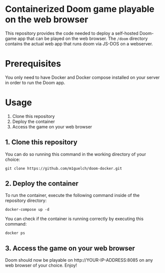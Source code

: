 Containerized Doom game playable on the web browser
==================

This repository provides the code needed to deploy a self-hosted Doom-game app that can be played on the web browser.
The `/doom` directory contains the actual web app that runs doom via JS-DOS on a webserver.


# Prerequisites

You only need to have Docker and Docker compose installed on your server in order to run the Doom app.


# Usage
1. Clone this repository
2. Deploy the container
3. Access the game on your web browser


## 1. Clone this repository

You can do so running this command in the working directory of your choice:

```
git clone https://github.com/m1guelch/doom-docker.git
```


## 2. Deploy the container

To run the container, execute the following command inside of the repository directory:

```
docker-compose up -d
```

You can check if the container is running correctly by executing this command:

```
docker ps
```


## 3. Access the game on your web browser

Doom should now be playable on http://YOUR-IP-ADDRESS:8085 on any web browser of your choice. Enjoy!